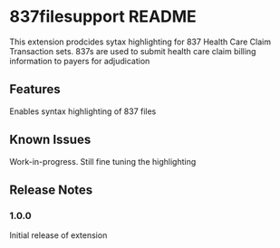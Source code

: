 # 837filesupport README
This extension prodcides sytax highlighting for 837 Health Care Claim Transaction sets. 837s are used to submit health care claim billing information to payers for adjudication

## Features

Enables syntax highlighting of 837 files

## Known Issues

Work-in-progress. Still fine tuning the highlighting

## Release Notes


### 1.0.0

Initial release of extension